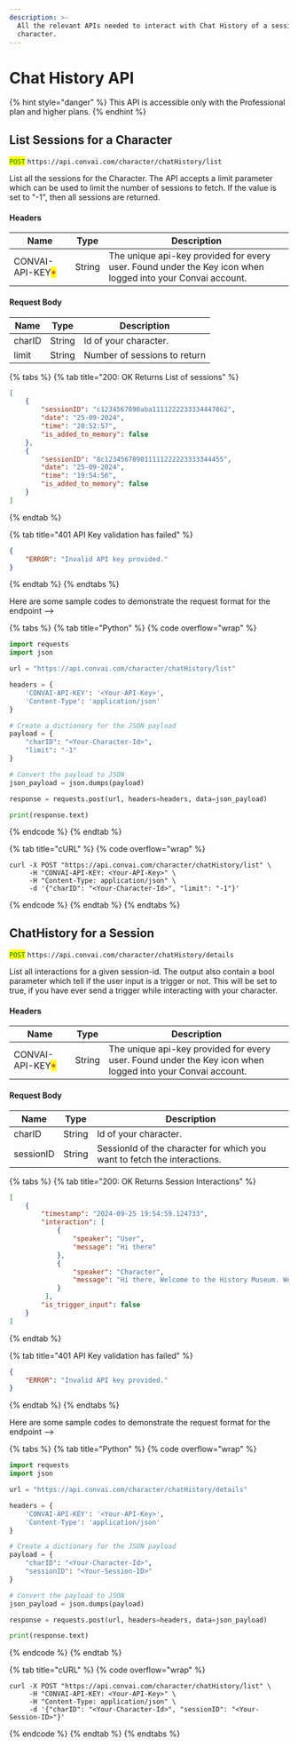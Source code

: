```yaml
---
description: >-
  All the relevant APIs needed to interact with Chat History of a session or
  character.
---
```


# Chat History API

{% hint style="danger" %}
This API is accessible only with the Professional plan and higher plans.
{% endhint %}

## List Sessions for a Character

<mark style="color:green;">`POST`</mark> `https://api.convai.com/character/chatHistory/list`

List all the sessions for the Character. The API accepts a limit parameter which can be used to limit the number of sessions to fetch. If the value is set to "-1", then all sessions are returned.

#### Headers

| Name                                             | Type   | Description                                                                                                |
| ------------------------------------------------ | ------ | ---------------------------------------------------------------------------------------------------------- |
| CONVAI-API-KEY<mark style="color:red;">\*</mark> | String | The unique api-key provided for every user. Found under the Key icon when logged into your Convai account. |

#### Request Body

| Name   | Type   | Description                  |
| ------ | ------ | ---------------------------- |
| charID | String | Id of your character.        |
| limit  | String | Number of sessions to return |

{% tabs %}
{% tab title="200: OK Returns List of sessions" %}
```json
[
    {
        "sessionID": "c1234567890aba1111222233334447862",
        "date": "25-09-2024",
        "time": "20:52:57",
        "is_added_to_memory": false
    },
    {
        "sessionID": "8c123456789011111222223333344455",
        "date": "25-09-2024",
        "time": "19:54:56",
        "is_added_to_memory": false
    }
]

```
{% endtab %}

{% tab title="401 API Key validation has failed" %}
```json
{
    "ERROR": "Invalid API key provided."
}
```
{% endtab %}
{% endtabs %}

Here are some sample codes to demonstrate the request format for the endpoint -->

{% tabs %}
{% tab title="Python" %}
{% code overflow="wrap" %}
```python
import requests
import json

url = "https://api.convai.com/character/chatHistory/list"

headers = { 
    'CONVAI-API-KEY': '<Your-API-Key>',
    'Content-Type': 'application/json'
}

# Create a dictionary for the JSON payload
payload = { 
    "charID": "<Your-Character-Id>",
    "limit": "-1"
}

# Convert the payload to JSON
json_payload = json.dumps(payload)

response = requests.post(url, headers=headers, data=json_payload)

print(response.text)
```
{% endcode %}
{% endtab %}

{% tab title="cURL" %}
{% code overflow="wrap" %}
```shell
curl -X POST "https://api.convai.com/character/chatHistory/list" \
     -H "CONVAI-API-KEY: <Your-API-Key>" \
     -H "Content-Type: application/json" \
     -d '{"charID": "<Your-Character-Id>", "limit": "-1"}'
```
{% endcode %}
{% endtab %}
{% endtabs %}

## ChatHistory for a Session

<mark style="color:green;">`POST`</mark> `https://api.convai.com/character/chatHistory/details`

List all interactions for a given session-id. The output also contain a bool parameter which tell if the user input is a trigger or not. This will be set to true, if you have ever send a trigger while interacting with your character.

#### Headers

| Name                                             | Type   | Description                                                                                                |
| ------------------------------------------------ | ------ | ---------------------------------------------------------------------------------------------------------- |
| CONVAI-API-KEY<mark style="color:red;">\*</mark> | String | The unique api-key provided for every user. Found under the Key icon when logged into your Convai account. |

#### Request Body

| Name      | Type   | Description                                                              |
| --------- | ------ | ------------------------------------------------------------------------ |
| charID    | String | Id of your character.                                                    |
| sessionID | String | SessionId of the character for which you want to fetch the interactions. |

{% tabs %}
{% tab title="200: OK Returns Session Interactions" %}
```json
[
    {
        "timestamp": "2024-09-25 19:54:59.124733",
        "interaction": [
            {
                "speaker": "User",
                "message": "Hi there"
            },
            {
                "speaker": "Character",
                "message": "Hi there, Welcome to the History Museum. We have the most ancient fossil ever discovered. Would be interesting in taking a tour?"
            }
         ],
        "is_trigger_input": false
    }
]
```
{% endtab %}

{% tab title="401 API Key validation has failed" %}
```json
{
    "ERROR": "Invalid API key provided."
}
```
{% endtab %}
{% endtabs %}

Here are some sample codes to demonstrate the request format for the endpoint -->

{% tabs %}
{% tab title="Python" %}
{% code overflow="wrap" %}
```python
import requests
import json

url = "https://api.convai.com/character/chatHistory/details"

headers = { 
    'CONVAI-API-KEY': '<Your-API-Key>',
    'Content-Type': 'application/json'
}

# Create a dictionary for the JSON payload
payload = { 
    "charID": "<Your-Character-Id>",
    "sessionID": "<Your-Session-ID>"
}

# Convert the payload to JSON
json_payload = json.dumps(payload)

response = requests.post(url, headers=headers, data=json_payload)

print(response.text)
```
{% endcode %}
{% endtab %}

{% tab title="cURL" %}
{% code overflow="wrap" %}
```shell
curl -X POST "https://api.convai.com/character/chatHistory/list" \
     -H "CONVAI-API-KEY: <Your-API-Key>" \
     -H "Content-Type: application/json" \
     -d '{"charID": "<Your-Character-Id>", "sessionID": "<Your-Session-ID>"}'
```
{% endcode %}
{% endtab %}
{% endtabs %}
